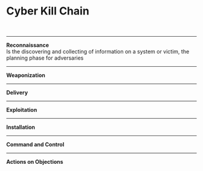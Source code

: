# Cyber Kill Chain
<br>

********

**Reconnaissance**
<br>
Is the discovering and collecting of information on a system or victim, the planning phase for adversaries

********

**Weaponization**
<br>

********

**Delivery**
<br>

********

**Exploitation**
<br>

********

**Installation**
<br>

********

**Command and Control**
<br>

********

**Actions on Objections**
<br>
